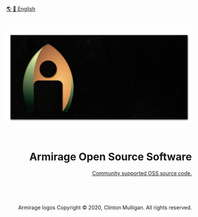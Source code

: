 <!-- armirage.github.io README.md -->
[:earth_americas: :speech_balloon: English](./l10n/index.md)

&nbsp;
<div align="center">
	<img src="./images/banners/armirage-header-night.png" alt="A dark black background hides its texture. Many will not see it. They will look at it and think it is solid black. But, if they lean in and look at their monitors from the side, they may catch it. The texture looks like stone. The surface fairly smooth, with a dimpled texture. Reminiscent of an orange peel. This background, a stone wall, takes up a large part of the page. Boldly standing center stage. In the left most third of this wall is the Armirage logo. It has been stylized to look like stainless steel. We hope the first thing striking about the logo is the negative space that forms a person icon. A rectangle with rounded corners with a circle above it. That shape is the hole within this stainless steel Reuleaux triangle. The sides rolled at the bottom. The artist intention to make it look leaf like. To conjure ideas earth and plants. The rolled sides with a stainless steel texture are tinted a bright green like plant leaves. The center though, where the person icon cutout resides. Has a slight swirling pattern, it is tinted a contrasting orange. It glows with a warm and inviting light. All of these pieces, the person icon, the leaf sides, the warm center, when taken as a whole form an 'A' shape. 'A' for Armirage. At the center of our company is the person. Technology should make everyone's life better. We hope the letter 'A' and the name Armirage is thought of only after seeing the person in the frame. The Open Source Software is maintained with generous support from the Community. Our work will speak for all of us." width="1280px">
</div>

&nbsp;
<div align="right">
  <h1>Armirage Open Source Software</h1>
  <a href="https://github.com/armirage" rel="noopener">Community supported OSS source code.</a>
</div>

&nbsp;

&nbsp;

<div align="right">
  <p>Armirage logos Copyright © 2020, Clinton Mulligan. All rights reserved.</p>
</div>

